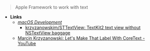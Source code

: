 > Apple Framework to work with text

- **Links**
	- *[macOS Development](../OS's/macOS%20Development.md)*
		- [krzyzanowskim/STTextView: TextKit2 text view without NSTextView baggage](https://github.com/krzyzanowskim/STTextView)
	- [Marcin Krzyzanowski: Let's Make That Label With CoreText - YouTube](https://www.youtube.com/watch?v=GZqeYvu-KFc)